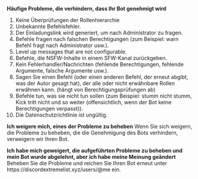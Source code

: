 **Häufige Probleme, die verhindern, dass Ihr Bot genehmigt wird**

1. Keine Überprüfungen der Rollenhierarchie
2. Unbekannte Befehlsfehler.
3. Der Einladungslink wird generiert, um nach Administrator zu fragen.
4. Befehle fragen nach falschen Berechtigungen (zum Beispiel: warn Befehl fragt nach Administrator usw.).
5. Level up messages that are not configurable.
6. Befehle, die NSFW-Inhalte in einem SFW-Kanal zurückgeben.
7. Kein Fehlerhandler/Nachrichten (fehlende Berechtigungen, fehlende Argumente, falsche Argumente usw.).
8. Sagen Sie einen Befehl (oder einen anderen Befehl, der erneut abgibt, was der Autor gesagt hat), der alle oder nicht erwähnbare Rollen erwähnen kann. (hängt von Berechtigungsprüfungen ab)
9. Befehle tun, was sie nicht tun sollen (zum Beispiel: stumm nicht stumm, Kick tritt nicht und so weiter (offensichtlich, wenn der Bot keine Berechtigungen verpasst)).
10. Die Datenschutzrichtlinie ist ungültig.

**Ich weigere mich, eines der Probleme zu beheben** Wenn Sie sich weigern, die Probleme zu beheben, die die Genehmigung des Bots verhindern, verweigern wir Ihren Bot.

**Ich habe mich geweigert, die aufgeführten Probleme zu beheben und mein Bot wurde abgelehnt, aber ich habe meine Meinung geändert** Beheben Sie die Probleme und reichen Sie Ihren Bot erneut unter https\://discordextremelist.xyz/users/@me ein.
